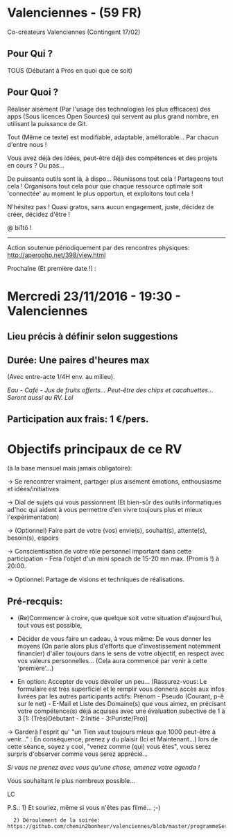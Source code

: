 # Valenciennes - (59 FR)
Co-créateurs Valenciennes (Contingent 17/02)

## Pour Qui ?
TOUS (Débutant à Pros en quoi que ce soit)

## Pour Quoi ?
Réaliser aisément (Par l'usage des technologies les plus efficaces) des apps (Sous licences Open Sources) qui servent au plus grand nombre, en utilisant la puissance de Git.


Tout (Même ce texte) est modifiable, adaptable, améliorable... Par chacun d'entre nous !

Vous avez déjà des idées, peut-être déjà des compétences et des projets en cours ? Ou pas...

De puissants outils sont là, à dispo... Réunissons tout cela ! Partageons tout cela ! Organisons tout cela pour que chaque ressource optimale soit 'connectée' au moment le plus opportun, et exploitons tout cela !

N'hésitez pas ! Quasi gratos, sans aucun engagement, juste, décidez de créer, décidez d'être !


@ bi1tô !

-----------------------------------------------------------------------------------------------------------------------------

Action soutenue périodiquement par des rencontres physiques: http://aperophp.net/398/view.html

Prochaîne (Et première date !) :

# Mercredi 23/11/2016 - 19:30 - Valenciennes
## Lieu précis à définir selon suggestions

## Durée: Une paires d'heures max
(Avec entre-acte 1/4H env. au milieu).

*Eau - Café - Jus de fruits offerts... Peut-être des chips et cacahuettes... Seront aussi au RV. Lol*


## Participation aux frais: 1 €/pers.



# Objectifs principaux de ce RV
(à la base mensuel mais jamais obligatoire):

-> Se rencontrer vraiment, partager plus aisément émotions, enthousiasme et idées/initiatives

-> Dial de sujets qui vous passionnent (Et bien-sûr des outils informatiques ad'hoc qui aident à vous permettre d'en vivre toujours plus et mieux l'expérimentation)

-> (Optionnel) Faire part de votre (vos) envie(s), souhait(s), attente(s), besoin(s), espoirs

-> Conscientisation de votre rôle personnel important dans cette participation - Fera l'objet d'un mini speach de 15-20 mn max. (Promis !) à 20:00.

-> Optionnel: Partage de visions et techniques de réalisations.



## Pré-recquis:

- (Re)Commencer à croire, que quelque soit votre situation d'aujourd'hui, tout vous est possible,

- Décider de vous faire un cadeau, à vous même: De vous donner les moyens (On parle alors plus d'efforts que d'investissement notemment financier) d'aller toujours dans le sens de votre objectif, en respect avec vos valeurs personnelles... (Cela aura commencé par venir à cette 'première'...)

- En option: Accepter de vous dévoiler un peu... (Rassurez-vous: Le formulaire est très superficiel et le remplir vous donnera accès aux infos livrées par les autres participants actifs: Prénom - Pseudo (Courant, p-ê sur le net) - E-Mail
et Liste des Domaine(s) que vous aimez, en précisant votre compétence(s) déjà acquises avec une évaluation subective de 1 à 3 [1: (Très)Débutant - 2:Initié - 3:Puriste/Pro)]

-> Garderà l'esprit qu' "un Tien vaut toujours mieux que 1000 peut-être à venir..." : En conséquence, prenez y du plaisir (Ici et Maintenant...) lors de cette séance, soyez y cool, "venez comme (qui) vous êtes", vous serez surpris d'observer comme vous serez apprécié...


*Si vous ne prenez avec vous qu'une chose, amenez votre agenda !*


Vous souhaitant le plus nombreux possible...

LC

P.S.: 1) Et souriez, même si vous n'êtes pas filmé... ;-)

      2) Déroulement de la soirée: https://github.com/chemin2bonheur/valenciennes/blob/master/programmeSessionOuverture_161123.MD
      
